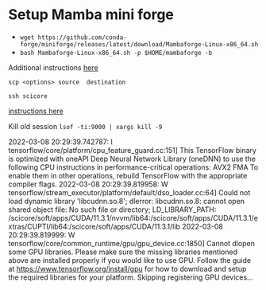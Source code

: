 # Setup Mamba mini forge

- `wget https://github.com/conda-forge/miniforge/releases/latest/download/Mambaforge-Linux-x86_64.sh`
- `bash Mambaforge-Linux-x86_64.sh -p $HOME/mambaforge -b`

Additional instructions [here](https://wiki.biozentrum.unibas.ch/pages/viewpage.action?pageId=100829566)

`scp <options> source  destination`

`ssh scicore`

[instructions here](https://wiki.biozentrum.unibas.ch/pages/viewpage.action?pageId=100829566)

Kill old session `lsof -ti:9000 | xargs kill -9`

2022-03-08 20:29:39.742787: I tensorflow/core/platform/cpu_feature_guard.cc:151] This TensorFlow binary is optimized with oneAPI Deep Neural Network Library (oneDNN) to use the following CPU instructions in performance-critical operations:  AVX2 FMA
To enable them in other operations, rebuild TensorFlow with the appropriate compiler flags.
2022-03-08 20:29:39.819958: W tensorflow/stream_executor/platform/default/dso_loader.cc:64] Could not load dynamic library 'libcudnn.so.8'; dlerror: libcudnn.so.8: cannot open shared object file: No such file or directory; LD_LIBRARY_PATH: /scicore/soft/apps/CUDA/11.3.1/nvvm/lib64:/scicore/soft/apps/CUDA/11.3.1/extras/CUPTI/lib64:/scicore/soft/apps/CUDA/11.3.1/lib
2022-03-08 20:29:39.819999: W tensorflow/core/common_runtime/gpu/gpu_device.cc:1850] Cannot dlopen some GPU libraries. Please make sure the missing libraries mentioned above are installed properly if you would like to use GPU. Follow the guide at https://www.tensorflow.org/install/gpu for how to download and setup the required libraries for your platform.
Skipping registering GPU devices...